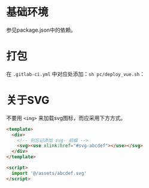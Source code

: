 # 基础环境

参见package.json中的依赖。

# 打包

在 `.gitlab-ci.yml` 中对应处添加：`sh pc/deploy_vue.sh`：

# 关于SVG

不要用 `<img>` 来加载svg图标，而应采用下方方式。

```html
<template>
  <div>
    <!-- 别忘记添加 svg- 前缀 -->
    <svg><use xlink:href="#svg-abcdef"></use></svg>
  </div>
</template>

<script>
  import '@/assets/abcdef.svg'
</script>


```
